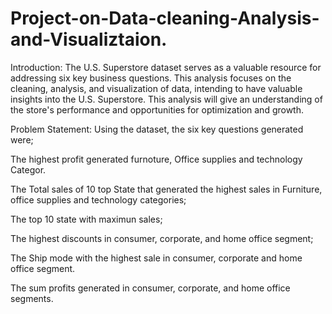# Project-on-Data-cleaning-Analysis-and-Visualiztaion.
Introduction:
The U.S. Superstore dataset serves as a valuable resource for addressing six key business questions. This analysis focuses on the cleaning, analysis, and visualization of data, intending to have valuable insights into the U.S. Superstore. This analysis will give an understanding of the store's performance and opportunities for optimization and growth.

Problem Statement:
Using the dataset, the six key questions generated were;

The highest profit generated furnoture, Office supplies and technology Categor.

The Total sales of 10 top State that generated the highest sales in Furniture, office supplies and technology categories;

The top 10 state with maximun sales;

The highest discounts in consumer, corporate, and home office segment;

The Ship mode with the highest sale in consumer, corporate and home office segment.

The sum profits generated in consumer, corporate, and home office segments.
